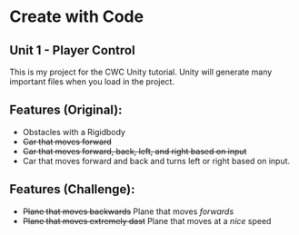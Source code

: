 # Create with Code
## Unit 1 - Player Control

This is my project for the CWC Unity tutorial. Unity will generate many important files when you load in the project. 

## Features (Original):
* Obstacles with a Rigidbody
* ~~Car that moves forward~~ 
* ~~Car that moves forward, back, left, and right based on input~~ 
* Car that moves forward and back and turns left or right based on input.

## Features (Challenge):
* ~~Plane that moves backwards~~ Plane that moves *forwards*
* ~~Plane that moves extremely dast~~ Plane that moves at a *nice* speed